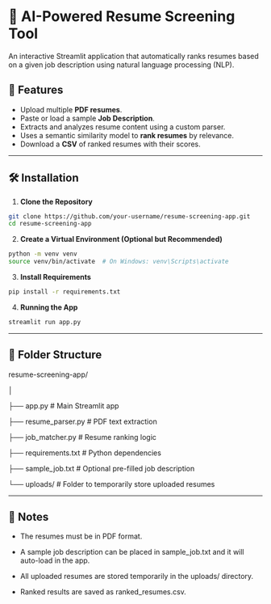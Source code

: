 # 📄 AI-Powered Resume Screening Tool

An interactive Streamlit application that automatically ranks resumes based on a given job description using natural language processing (NLP).

## 🚀 Features

- Upload multiple **PDF resumes**.
- Paste or load a sample **Job Description**.
- Extracts and analyzes resume content using a custom parser.
- Uses a semantic similarity model to **rank resumes** by relevance.
- Download a **CSV** of ranked resumes with their scores.

---

## 🛠️ Installation

1. **Clone the Repository**

```bash
git clone https://github.com/your-username/resume-screening-app.git
cd resume-screening-app
```

2. **Create a Virtual Environment (Optional but Recommended)**

```bash
python -m venv venv
source venv/bin/activate  # On Windows: venv\Scripts\activate
```

3. **Install Requirements**

```bash
pip install -r requirements.txt
```

4. **Running the App**
```bash
streamlit run app.py
```
---

## 📁 Folder Structure

resume-screening-app/

│ 

├── app.py  # Main Streamlit app

├── resume_parser.py           # PDF text extraction

├── job_matcher.py             # Resume ranking logic

├── requirements.txt           # Python dependencies

├── sample_job.txt             # Optional pre-filled job description

└── uploads/                   # Folder to temporarily store uploaded resumes

---

## 📌 Notes
- The resumes must be in PDF format.

- A sample job description can be placed in sample_job.txt and it will auto-load in the app.

- All uploaded resumes are stored temporarily in the uploads/ directory.

- Ranked results are saved as ranked_resumes.csv.


